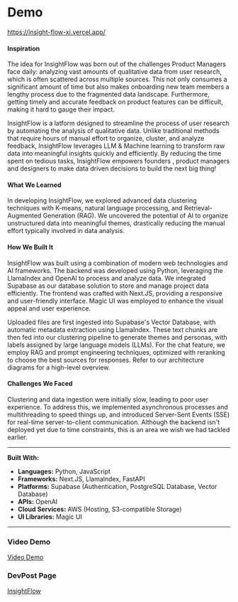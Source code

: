 # Demo
https://insight-flow-xi.vercel.app/

#### **Inspiration**
The idea for InsightFlow was born out of the challenges Product Managers face daily: analyzing vast amounts of qualitative data from user research, which is often scattered across multiple sources. This not only consumes a significant amount of time but also makes onboarding new team members a lengthy process due to the fragmented data landscape. Furthermore, getting timely and accurate feedback on product features can be difficult, making it hard to gauge their impact.

InsightFlow is a latform designed to streamline the process of user research by automating the analysis of qualitative data. Unlike traditional methods that require hours of manual effort to organize, cluster, and analyze feedback, InsightFlow leverages LLM & Machine learning to transform raw data into meaningful insights quickly and efficiently. By reducing the time spent on tedious tasks, InsightFlow empowers founders , product managers and designers to make data driven decisions to build the next big thing!

#### **What We Learned**
In developing InsightFlow, we explored advanced data clustering techniques with K-means, natural language processing, and Retrieval-Augmented Generation (RAG). We uncovered the potential of AI to organize unstructured data into meaningful themes, drastically reducing the manual effort typically involved in data analysis.

#### **How We Built It**
InsightFlow was built using a combination of modern web technologies and AI frameworks. The backend was developed using Python, leveraging the LlamaIndex and OpenAI to process and analyze data. We integrated Supabase as our database solution to store and manage project data efficiently. The frontend was crafted with Next.JS, providing a responsive and user-friendly interface. Magic UI was employed to enhance the visual appeal and user experience.

Uploaded files are first ingested into Supabase's Vector Database, with automatic metadata extraction using LlamaIndex. These text chunks are then fed into our clustering pipeline to generate themes and personas, with labels assigned by large language models (LLMs). For the chat feature, we employ RAG and prompt engineering techniques, optimized with reranking to choose the best sources for responses. Refer to our architecture diagrams for a high-level overview.

#### **Challenges We Faced**
Clustering and data ingestion were initially slow, leading to poor user experience. To address this, we implemented asynchronous processes and multithreading to speed things up, and introduced Server-Sent Events (SSE) for real-time server-to-client communication. Although the backend isn't deployed yet due to time constraints, this is an area we wish we had tackled earlier.

---

**Built With:**
- **Languages:** Python, JavaScript
- **Frameworks:** Next.JS, LlamaIndex, FastAPI
- **Platforms:** Supabase (Authentication, PostgreSQL Database, Vector Database)
- **APIs:** OpenAI
- **Cloud Services:** AWS (Hosting, S3-compatible Storage)
- **UI Libraries:** Magic UI

---

### Video Demo

[Video Demo](https://youtu.be/_GWPIZEDfsk)

### DevPost Page

[InsightFlow](https://devpost.com/software/insightflow)
